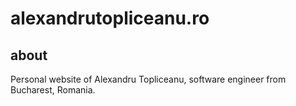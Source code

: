alexandrutopliceanu.ro
======================


about
-----

Personal website of Alexandru Topliceanu, software engineer from Bucharest, Romania.
